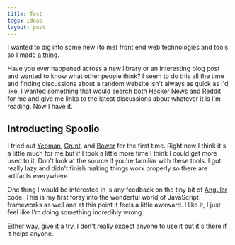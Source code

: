 ```yaml
---
title: Test
tags: ideas
layout: post
---
```


I wanted to dig into some new (to me) front end web technologies and
tools so I made [a thing][0].

Have you ever happened across a new library or an interesting blog
post and wanted to know what other people think?  I seem to do this
all the time and finding discussions about a random website isn't
always as quick as I'd like.  I wanted something that would search
both [Hacker News][1] and [Reddit][2] for me and give me links to the
latest discussions about whatever it is I'm reading.  Now I have it.

## Introducting Spoolio

I tried out [Yeoman][3], [Grunt][4], and [Bower][5] for the first
time.  Right now I think it's a little much for me but if I took a
little more time I think I could get more used to it.  Don't look at
the source if you're familiar with these tools.  I got really lazy and
didn't finish making things work properly so there are artifacts
everywhere.

One thing I would be interested in is any feedback on the tiny bit of
[Angular][6] code.  This is my first foray into the wonderful world of
JavaScript frameworks as well and at this point it feels a little
awkward.  I like it, I just feel like I'm doing something incredibly
wrong.
 
Either way, [give it a try][0].  I don't really expect anyone to use
it but it's there if it helps anyone.

[0]: http://spoolio.bitbucket.org/
[1]: http://news.ycombinator.com/
[2]: http://reddit.com/
[3]: http://yeoman.io/
[4]: http://gruntjs.com/
[5]: http://bower.io/
[6]: http://angularjs.org/
